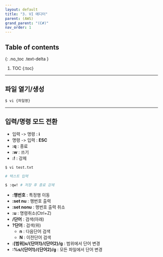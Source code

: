 ```yaml
---
layout: default
title: "3. VI 에디터"
parent: (AWS)
grand_parent: "(C#)"
nav_order: 1
---
```


## Table of contents
{: .no_toc .text-delta }

1. TOC
{:toc}

---

## 파일 열기/생성

```bash
$ vi {파일명}
```

---

## 입력/명령 모드 전환

* 입력 -> 명령 : **i**
* 명령 -> 입력 : **ESC**
* **:q** : 종료
* **:w** : 쓰기
* **:!** : 강제

```bash
$ vi test.txt

# 텍스트 입력

$ :qw! # 저장 후 종료 강제
```

* **:행번호** : 특정행 이동
* **:set nu** : 행번호 출력
* **:set nonu** : 행번호 출력 취소
* **:u** : 명령취소(Ctrl+Z)
* **/단어** : 검색(아래)
* **?단어** : 검색(위)
    * **n** : 다음단어 검색
    * **N** : 이전단어 검색
* **:[범위]s/{단어1}/{단어2}/g** : 범위에서 단어 변경
* **:%s/{단어1}/{단어2}/g** : 모든 파일에서 단어 변경
